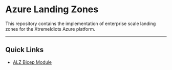 # Azure Landing Zones

This repository contains the implementation of enterprise scale landing zones for the XtremeIdiots Azure platform.

---

## Quick Links

* [ALZ Bicep Module](https://github.com/Azure/ALZ-Bicep)
